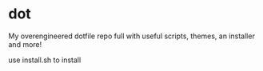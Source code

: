 # dot

My overengineered dotfile repo full with useful scripts, themes, an installer and more!

use install.sh to install
